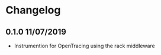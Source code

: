 Changelog
=========

## 0.1.0 11/07/2019
  * Instrumention for OpenTracing using the rack middleware
